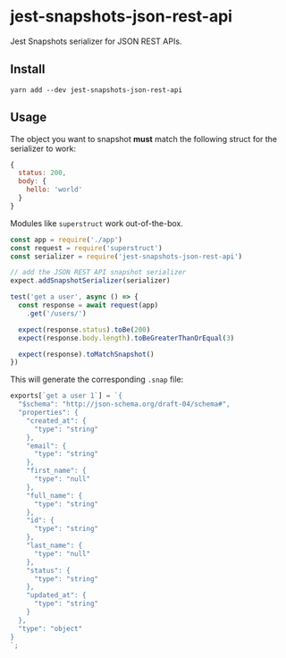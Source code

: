 # jest-snapshots-json-rest-api

Jest Snapshots serializer for JSON REST APIs.

## Install

`yarn add --dev jest-snapshots-json-rest-api`

## Usage

The object you want to snapshot **must** match the following struct for the serializer to work:

```javascript
{
  status: 200,
  body: {
  	hello: 'world'
  }
}
```

Modules like `superstruct` work out-of-the-box.

```javascript
const app = require('./app')
const request = require('superstruct')
const serializer = require('jest-snapshots-json-rest-api')

// add the JSON REST API snapshot serializer
expect.addSnapshotSerializer(serializer)

test('get a user', async () => {
  const response = await request(app)
    .get('/users/')

  expect(response.status).toBe(200)
  expect(response.body.length).toBeGreaterThanOrEqual(3)

  expect(response).toMatchSnapshot()
})
```

This will generate the corresponding `.snap` file:

```javascript
exports[`get a user 1`] = `{
  "$schema": "http://json-schema.org/draft-04/schema#",
  "properties": {
    "created_at": {
      "type": "string"
    },
    "email": {
      "type": "string"
    },
    "first_name": {
      "type": "null"
    },
    "full_name": {
      "type": "string"
    },
    "id": {
      "type": "string"
    },
    "last_name": {
      "type": "null"
    },
    "status": {
      "type": "string"
    },
    "updated_at": {
      "type": "string"
    }
  },
  "type": "object"
}
`;
```
